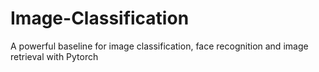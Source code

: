 # Image-Classification
A powerful baseline for image classification, face recognition and image retrieval with Pytorch
